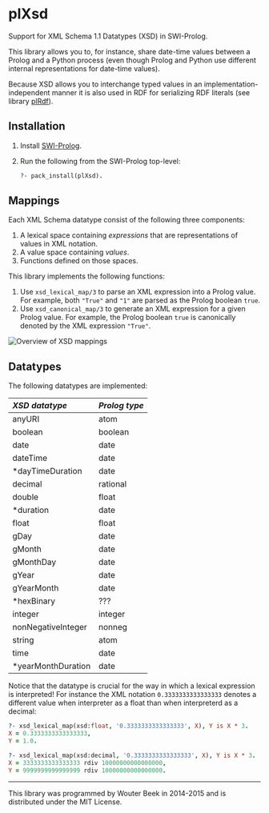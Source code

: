 plXsd
=====

Support for XML Schema 1.1 Datatypes (XSD) in SWI-Prolog.

This library allows you to, for instance, share date-time values
between a Prolog and a Python process (even though Prolog and
Python use different internal representations for date-time values).

Because XSD allows you to interchange typed values
in an implementation-independent manner it is also used
in RDF for serializing RDF literals
(see library [plRdf](http://github.com/wouterbeek/plRdf.git)).



Installation
------------

  1. Install [SWI-Prolog](http://www.swi-prolog.org/Download.html).
  2. Run the following from the SWI-Prolog top-level:
  
     ```prolog
     ?- pack_install(plXsd).
     ```



Mappings
--------

Each XML Schema datatype consist of the following three components:

  1. A lexical space containing *expressions* that are
     representations of values in XML notation.
  2. A value space containing *values*.
  3. Functions defined on those spaces.

This library implements the following functions:

  1. Use `xsd_lexical_map/3` to parse an XML expression
     into a Prolog value.
     For example, both `"True"` and `"1"` are parsed as
     the Prolog boolean `true`.
  2. Use `xsd_canonical_map/3` to generate an XML expression
     for a given Prolog value.
     For example, the Prolog boolean `true` is canonically
     denoted by the XML expression `"True"`.

![Overview of XSD mappings](https://raw.githubusercontent.com/wouterbeek/plXsd/master/img/mapping.png)



Datatypes
---------

The following datatypes are implemented:

| *XSD datatype*     | *Prolog type* |
|:-------------------|:--------------|
| anyURI             | atom          |
| boolean            | boolean       |
| date               | date          |
| dateTime           | date          |
|*dayTimeDuration    | date          |
| decimal            | rational      |
| double             | float         |
|*duration           | date          |
| float              | float         |
| gDay		     | date    	     |
| gMonth	     | date          |
| gMonthDay          | date	     |
| gYear		     | date	     |
| gYearMonth	     | date	     |
|*hexBinary	     | ???	     |
| integer	     | integer	     |
| nonNegativeInteger | nonneg	     |
| string	     | atom	     |
| time		     | date	     |
|*yearMonthDuration  | date	     |

Notice that the datatype is crucial for the way in which
a lexical expression is interpreted!
For instance the XML notation `0.3333333333333333` denotes
a different value when interpreter as a float than when
interpreterd as a decimal:

```prolog
?- xsd_lexical_map(xsd:float, '0.3333333333333333', X), Y is X * 3.
X = 0.3333333333333333,
Y = 1.0.

?- xsd_lexical_map(xsd:decimal, '0.3333333333333333', X), Y is X * 3.
X = 3333333333333333 rdiv 10000000000000000,
Y = 9999999999999999 rdiv 10000000000000000.
```

---

This library was programmed by Wouter Beek in 2014-2015
and is distributed under the MIT License.
